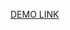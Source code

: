 <a href="https://file:///C:/Users/thuto/Desktop/Discount_Elligibility.Programme/Index.html/" target="_blank">DEMO LINK</a>
